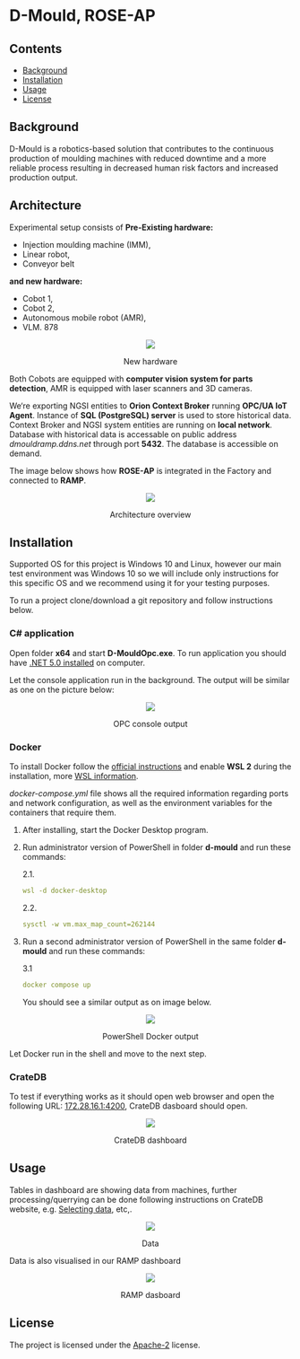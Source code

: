 # D-Mould, ROSE-AP

## Contents

- [Background](#background)
- [Installation](#Installation)
- [Usage](#usage)
- [License](#license)


## Background

D-Mould is a robotics-based solution that contributes to the continuous production of moulding machines with reduced downtime and a more reliable process resulting in decreased human risk factors and increased production output.

## Architecture

Experimental setup consists of **Pre-Existing hardware:**
* Injection moulding machine (IMM), 
* Linear robot, 
* Conveyor belt 

**and new hardware:**
* Cobot 1, 
* Cobot 2,
* Autonomous mobile robot (AMR),
* VLM. 878


<div>
  <p align="center">
    <img src="newHW.jpg">
  </p>
  <p align="center">New hardware</p>
</div>

Both Cobots are equipped with **computer vision system for parts detection**, AMR is equipped with laser scanners and 3D cameras.

We‘re exporting NGSI entities to **Orion Context Broker** running **OPC/UA IoT Agent**. Instance of **SQL (PostgreSQL) server** is used to store historical data. Context Broker and NGSI system entities are running on **local network**. Database with historical data is accessable on public address *dmouldramp.ddns.net* through port **5432**. The database is accessible on demand. 

The image below shows how **ROSE-AP** is integrated in the Factory and connected to **RAMP**.

<div>
  <p align="center">
    <img src="figure1.png">
  </p>
  <p align="center">Architecture overview</p>
</div>


## Installation

Supported OS for this project is Windows 10 and Linux, however our main test environment was Windows 10 so we will include only instructions for this specific OS and we recommend using it for your testing purposes.

To run a project clone/download a git repository and follow instructions below.


### C# application

Open folder **x64** and start **D-MouldOpc.exe**. To run application you should have [.NET 5.0 installed](https://dotnet.microsoft.com/en-us/download/dotnet/5.0) on computer.

Let the console application run in the background. The output will be similar as one on the picture below:

<div>
  <p align="center">
    <img src="opcConsoleApp.png">
  </p>
  <p align="center">OPC console output</p>
</div>


### Docker 

To install Docker follow the [official instructions](https://docs.docker.com/desktop/install/windows-install/) and enable **WSL 2** during the installation, more [WSL information](https://docs.docker.com/desktop/windows/wsl/).

*docker-compose.yml* file shows all the required information regarding ports and network configuration, as well as the environment variables for the containers that require them.

1. After installing, start the Docker Desktop program.

2. Run administrator version of PowerShell in folder **d-mould** and run these commands:

    2.1.  
    ```yaml
    wsl -d docker-desktop
    ```
    2.2.

    ```yaml
    sysctl -w vm.max_map_count=262144
    ```
3. Run a second administrator version of PowerShell in the same folder **d-mould** and run these commands:

    3.1
    ```yaml
    docker compose up
    ```
    You should see a similar output as on image below.
<div>
  <p align="center">
    <img src="output.png">
  </p>
  <p align="center">PowerShell Docker output</p>
</div>

Let Docker run in the shell and move to the next step.

### CrateDB

To test if everything works as it should open web browser and open the following URL:
[172.28.16.1:4200](http://172.28.16.1:4200), CrateDB dasboard should open.

<div>
  <p align="center">
    <img src="crateDb.png">
  </p>
  <p align="center">CrateDB dashboard</p>
</div>

## Usage

Tables in dashboard are showing data from machines, further processing/querrying can be done following instructions on CrateDB website, e.g. [Selecting data](https://crate.io/docs/crate/reference/en/5.1/general/dql/selects.html), etc,.
<div>
  <p align="center">
    <img src="crateDbTables.png">
  </p>
  <p align="center">Data</p>
</div>

Data is also visualised in our RAMP dashboard
<div>
  <p align="center">
    <img src="dashboard.png">
  </p>
  <p align="center">RAMP dasboard</p>
</div>



## License

The project is licensed under the [Apache-2](https://opensource.org/licenses/Apache-2.0) license.